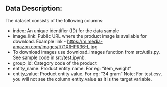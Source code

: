 ## Data Description:
The dataset consists of the following columns:

- index: An unique identifier (ID) for the data sample
- image_link: Public URL where the product image is available for download. Example link - https://m.media-amazon.com/images/I/71XfHPR36-L.jpg
- To download images use download_images function from src/utils.py. See sample code in src/test.ipynb.
- group_id: Category code of the product
- entity_name: Product entity name. For eg: “item_weight”
- entity_value: Product entity value. For eg: “34 gram”
Note: For test.csv, you will not see the column entity_value as it is the target variable.
